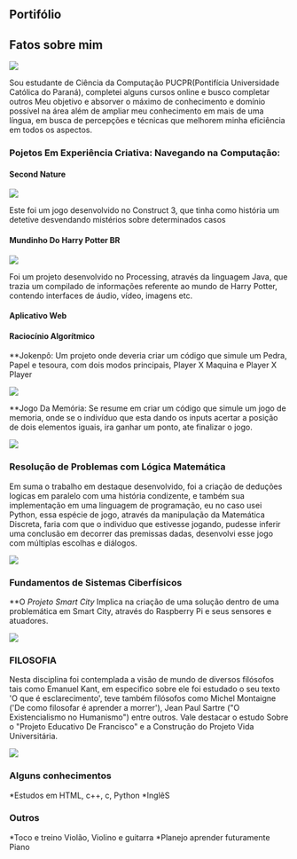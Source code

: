 ## Portifólio
## Fatos sobre mim
 <p> <img src="./imagens/EU.jpeg"></p>
Sou estudante de Ciência da Computação PUCPR(Pontifícia Universidade Católica do Paraná), completei alguns cursos online e busco completar outros
 Meu objetivo e absorver o máximo de conhecimento e domínio possível na área além de ampliar meu conhecimento em mais de uma língua, em busca de percepções e técnicas que melhorem minha eficiência em todos os aspectos.



### Pojetos Em Experiência Criativa: Navegando na Computação:
 #### Second Nature
<p> <img src="./imagens/SecondNature.jpeg"></p>
Este foi um jogo desenvolvido no Construct 3, que tinha como história um detetive desvendando mistérios sobre determinados casos

 #### Mundinho Do Harry Potter BR 
<p> <img src="./imagens/MundinhoDoHarry.jpeg"></p>
Foi um projeto desenvolvido no Processing, através da linguagem Java, que trazia um compilado de informações referente ao mundo de Harry Potter, contendo interfaces de áudio, vídeo, imagens etc.
 
 #### Aplicativo Web

#### Raciocínio Algorítmico
**Jokenpô: Um projeto onde deveria criar um código que simule um Pedra, Papel e tesoura, com dois modos principais, Player X Maquina e Player X Player
<p> <img src="./imagens/Jokenpo.png"></p>
**Jogo Da Memória: Se resume em criar um código que simule um jogo de memoria, onde se o indivíduo que esta dando os inputs acertar a posição de dois elementos iguais, ira ganhar um ponto, ate finalizar o jogo.
<p> <img src="./imagens/JogoDaMemoria.png"></p>

### Resolução de Problemas com Lógica Matemática
Em suma o trabalho em destaque desenvolvido, foi a criação de deduções logicas em paralelo com uma história condizente, e também sua implementação em uma linguagem de programação, eu no caso usei Python, essa espécie de jogo, através da manipulação da Matemática Discreta, faria com que o  individuo que estivesse jogando, pudesse inferir uma conclusão em decorrer das premissas dadas, desenvolvi esse jogo com múltiplas escolhas e diálogos.
<p> <img src="./imagens/Detetive.png"></p>

### Fundamentos de Sistemas Ciberfísicos
**O *Projeto Smart City* Implica na criação de uma solução dentro de uma problemática em Smart City, através do Raspberry Pi e seus sensores e atuadores.
<p> <img src="./imagens/raspb.png"></p>

### FILOSOFIA
Nesta disciplina foi contemplada a visão de mundo de diversos filósofos tais como Emanuel Kant, em especifico sobre ele foi estudado o seu texto 'O que é esclarecimento', teve também filósofos como Michel Montaigne ('De como filosofar é aprender a morrer'), Jean Paul Sartre ("O Existencialismo no Humanismo") entre outros.
Vale destacar o estudo Sobre o "Projeto Educativo De Francisco" e a Construção do Projeto Vida Universitária.
<p> <img src="./imagens/PVU.png"></p>

### Alguns conhecimentos
*Estudos em HTML, c++, c, Python
*InglêS

### Outros
*Toco e treino Violão, Violino e guitarra
*Planejo aprender futuramente Piano

